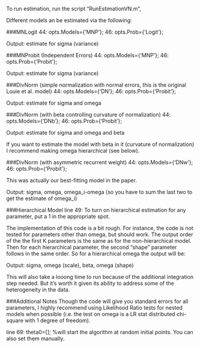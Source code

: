 To run estimation, run the script “RunEstimationVN.m”,

Different models an be estimated via the following:


###MNLogit
44: opts.Models={‘MNP’};
46: opts.Prob={‘Logit’};

Output: estimate for sigma (variance)

###MNProbit (Independent Errors)
44: opts.Models={‘MNP’};
46: opts.Prob={‘Probit’};

Output: estimate for sigma (variance)

###DivNorm (simple normalization with normal errors, this is the original Louie et al. model)
44: opts.Models={‘DN’};
46: opts.Prob={‘Probit’};

Output: estimate for sigma and omega

###DivNorm (with beta controlling curvature of normalization)
44: opts.Models={‘DNb’};
46: opts.Prob={‘Probit’};

Output: estimate for sigma and omega and beta

If you want to estimate the model with beta in it (curvature of normalization) I recommend making omega hierarchical (see below).

###DivNorm (with asymmetric recurrent weight)
44: opts.Models={‘DNw’};
46: opts.Prob={‘Probit’};

This was actually our best-fitting model in the paper.

Output: sigma, omega, omega_i-omega (so you have to sum the last two to get the estimate of omega_i)

###Hierarchical Model
line 49: To turn on hierarchical estimation for any parameter, put a 1 in the appropriate spot.

The implementation of this code is a bit rough. For instance, the code is not tested for parameters other than omega, but should work. The output order of the the first K parameters is the same as for the non-hierarchical model. Then for each hierarchical parameter, the second “shape” parameter follows in the same order. So for a hierarchical omega the output will be:

Output: sigma, omega (scale), beta, omega (shape)

This will also take a looong time to run because of the additional integration step needed. But it’s worth it given its ability to address some of the heterogeneity in the data.

###Additional Notes
Though the code will give you standard errors for all parameters, I highly recommend using Likelihood Ratio tests for nested models when possible (i.e. the test on omega is a LR stat distributed chi-square with 1 degree of freedom).

line 69: theta0=[]; %will start the algorithm at random initial points. You can also set them manually.
